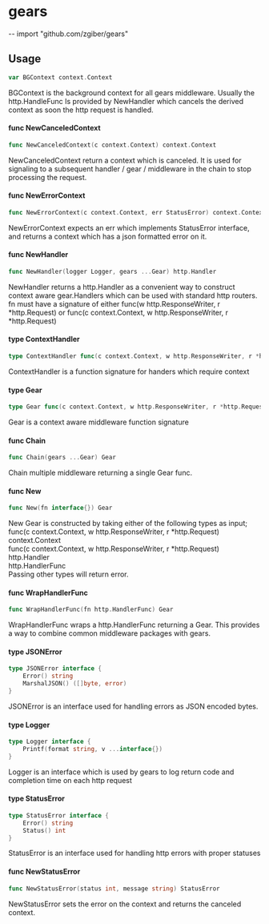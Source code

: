 # gears
--
    import "github.com/zgiber/gears"


## Usage

```go
var BGContext context.Context
```
BGContext is the background context for all gears middleware. Usually the http.HandleFunc
Is provided by NewHandler which cancels the derived context as soon the http request is
handled.  

#### func  NewCanceledContext

```go
func NewCanceledContext(c context.Context) context.Context
```
NewCanceledContext return a context which is canceled. It is used for signaling
to a subsequent handler / gear / middleware in the chain to stop processing the
request.

#### func  NewErrorContext

```go
func NewErrorContext(c context.Context, err StatusError) context.Context
```
NewErrorContext expects an err which implements StatusError interface, and
returns a context which has a json formatted error on it.

#### func  NewHandler

```go
func NewHandler(logger Logger, gears ...Gear) http.Handler
```
NewHandler returns a http.Handler as a convenient way to construct context aware
gear.Handlers which can be used with standard http routers. fn must have a
signature of either func(w http.ResponseWriter, r *http.Request) or func(c
context.Context, w http.ResponseWriter, r *http.Request)

#### type ContextHandler

```go
type ContextHandler func(c context.Context, w http.ResponseWriter, r *http.Request)
```

ContextHandler is a function signature for handers which require context

#### type Gear

```go
type Gear func(c context.Context, w http.ResponseWriter, r *http.Request) context.Context
```

Gear is a context aware middleware function signature

#### func  Chain

```go
func Chain(gears ...Gear) Gear
```
Chain multiple middleware returning a single Gear func.

#### func  New

```go
func New(fn interface{}) Gear
```
New Gear is constructed by taking either of the following types as input;  
func(c context.Context, w http.ResponseWriter, r *http.Request) context.Context  
func(c context.Context, w http.ResponseWriter, r *http.Request)  
http.Handler  
http.HandlerFunc  
Passing other types will return error.

#### func  WrapHandlerFunc

```go
func WrapHandlerFunc(fn http.HandlerFunc) Gear
```
WrapHandlerFunc wraps a http.HandlerFunc returning a Gear. This provides a way
to combine common middleware packages with gears.

#### type JSONError

```go
type JSONError interface {
	Error() string
	MarshalJSON() ([]byte, error)
}
```

JSONError is an interface used for handling errors as JSON encoded bytes.

#### type Logger

```go
type Logger interface {
	Printf(format string, v ...interface{})
}
```

Logger is an interface which is used by gears to log return code and completion
time on each http request

#### type StatusError

```go
type StatusError interface {
	Error() string
	Status() int
}
```

StatusError is an interface used for handling http errors with proper statuses

#### func  NewStatusError

```go
func NewStatusError(status int, message string) StatusError
```
NewStatusError sets the error on the context and returns the canceled context.
